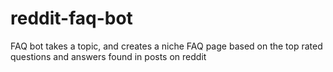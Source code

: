 # reddit-faq-bot
FAQ bot takes a topic, and creates a niche FAQ page based on the top rated questions and answers found in posts on reddit
